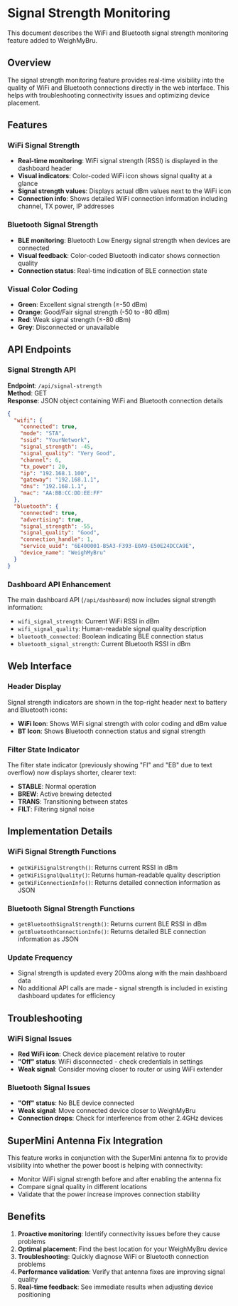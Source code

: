 # Signal Strength Monitoring

This document describes the WiFi and Bluetooth signal strength monitoring feature added to WeighMyBru.

## Overview

The signal strength monitoring feature provides real-time visibility into the quality of WiFi and Bluetooth connections directly in the web interface. This helps with troubleshooting connectivity issues and optimizing device placement.

## Features

### WiFi Signal Strength
- **Real-time monitoring**: WiFi signal strength (RSSI) is displayed in the dashboard header
- **Visual indicators**: Color-coded WiFi icon shows signal quality at a glance
- **Signal strength values**: Displays actual dBm values next to the WiFi icon
- **Connection info**: Shows detailed WiFi connection information including channel, TX power, IP addresses

### Bluetooth Signal Strength  
- **BLE monitoring**: Bluetooth Low Energy signal strength when devices are connected
- **Visual feedback**: Color-coded Bluetooth indicator shows connection quality
- **Connection status**: Real-time indication of BLE connection state

### Visual Color Coding
- **Green**: Excellent signal strength (≥-50 dBm)
- **Orange**: Good/Fair signal strength (-50 to -80 dBm)  
- **Red**: Weak signal strength (≤-80 dBm)
- **Grey**: Disconnected or unavailable

## API Endpoints

### Signal Strength API
**Endpoint**: `/api/signal-strength`  
**Method**: GET  
**Response**: JSON object containing WiFi and Bluetooth connection details

```json
{
  "wifi": {
    "connected": true,
    "mode": "STA",
    "ssid": "YourNetwork",
    "signal_strength": -45,
    "signal_quality": "Very Good",
    "channel": 6,
    "tx_power": 20,
    "ip": "192.168.1.100",
    "gateway": "192.168.1.1",
    "dns": "192.168.1.1",
    "mac": "AA:BB:CC:DD:EE:FF"
  },
  "bluetooth": {
    "connected": true,
    "advertising": true,
    "signal_strength": -55,
    "signal_quality": "Good",
    "connection_handle": 1,
    "service_uuid": "6E400001-B5A3-F393-E0A9-E50E24DCCA9E",
    "device_name": "WeighMyBru"
  }
}
```

### Dashboard API Enhancement
The main dashboard API (`/api/dashboard`) now includes signal strength information:
- `wifi_signal_strength`: Current WiFi RSSI in dBm
- `wifi_signal_quality`: Human-readable signal quality description
- `bluetooth_connected`: Boolean indicating BLE connection status
- `bluetooth_signal_strength`: Current Bluetooth RSSI in dBm

## Web Interface

### Header Display
Signal strength indicators are shown in the top-right header next to battery and Bluetooth icons:
- **WiFi Icon**: Shows WiFi signal strength with color coding and dBm value
- **BT Icon**: Shows Bluetooth connection status and signal strength

### Filter State Indicator
The filter state indicator (previously showing "FI" and "EB" due to text overflow) now displays shorter, clearer text:
- **STABLE**: Normal operation
- **BREW**: Active brewing detected
- **TRANS**: Transitioning between states
- **FILT**: Filtering signal noise

## Implementation Details

### WiFi Signal Strength Functions
- `getWiFiSignalStrength()`: Returns current RSSI in dBm
- `getWiFiSignalQuality()`: Returns human-readable quality description
- `getWiFiConnectionInfo()`: Returns detailed connection information as JSON

### Bluetooth Signal Strength Functions
- `getBluetoothSignalStrength()`: Returns current BLE RSSI in dBm
- `getBluetoothConnectionInfo()`: Returns detailed BLE connection information as JSON

### Update Frequency
- Signal strength is updated every 200ms along with the main dashboard data
- No additional API calls are made - signal strength is included in existing dashboard updates for efficiency

## Troubleshooting

### WiFi Signal Issues
- **Red WiFi icon**: Check device placement relative to router
- **"Off" status**: WiFi disconnected - check credentials in settings
- **Weak signal**: Consider moving closer to router or using WiFi extender

### Bluetooth Signal Issues  
- **"Off" status**: No BLE device connected
- **Weak signal**: Move connected device closer to WeighMyBru
- **Connection drops**: Check for interference from other 2.4GHz devices

## SuperMini Antenna Fix Integration

This feature works in conjunction with the SuperMini antenna fix to provide visibility into whether the power boost is helping with connectivity:
- Monitor WiFi signal strength before and after enabling the antenna fix
- Compare signal quality in different locations
- Validate that the power increase improves connection stability

## Benefits

1. **Proactive monitoring**: Identify connectivity issues before they cause problems
2. **Optimal placement**: Find the best location for your WeighMyBru device
3. **Troubleshooting**: Quickly diagnose WiFi or Bluetooth connection problems
4. **Performance validation**: Verify that antenna fixes are improving signal quality
5. **Real-time feedback**: See immediate results when adjusting device positioning
